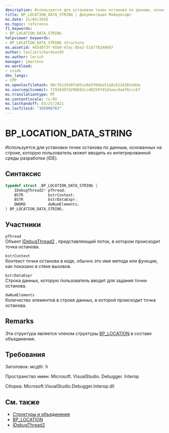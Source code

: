 ```yaml
---
description: Используется для установки точек останова по данным, основанных на строке, которую пользователь может вводить из интегрированной среды разработки (IDE).
title: BP_LOCATION_DATA_STRING | Документация Майкрософт
ms.date: 11/04/2016
ms.topic: reference
f1_keywords:
- BP_LOCATION_DATA_STRING
helpviewer_keywords:
- BP_LOCATION_DATA_STRING structure
ms.assetid: 445d6f3f-95b0-47ac-85e2-51b778240687
author: leslierichardson95
ms.author: lerich
manager: jmartens
ms.workload:
- vssdk
dev_langs:
- CPP
ms.openlocfilehash: 98cfb12649fe85ce9e5f6b6a51a8c61243b5e9da
ms.sourcegitcommit: f2916d8fd296b92cc402597d1d1eecda4f6cccbf
ms.translationtype: MT
ms.contentlocale: ru-RU
ms.lasthandoff: 03/25/2021
ms.locfileid: "105096763"
---
```

# <a name="bp_location_data_string"></a>BP_LOCATION_DATA_STRING
Используется для установки точек останова по данным, основанных на строке, которую пользователь может вводить из интегрированной среды разработки (IDE).

## <a name="syntax"></a>Синтаксис

```cpp
typedef struct _BP_LOCATION_DATA_STRING {
    IDebugThread2* pThread;
    BSTR           bstrContext;
    BSTR           bstrDataExpr;
    DWORD          dwNumElements;
} BP_LOCATION_DATA_STRING;
```

## <a name="members"></a>Участники
`pThread`\
Объект [IDebugThread2](../../../extensibility/debugger/reference/idebugthread2.md) , представляющий поток, в котором происходит точка останова.

`bstrContext`\
Контекст точки останова в коде, обычно это имя метода или функции, как показано в стеке вызовов.

`bstrDataExpr`\
Строка данных, которую пользователь вводит для задания точки останова.

`dwNumElements`\
Количество элементов в строке данных, в которой происходит точка останова.

## <a name="remarks"></a>Remarks
Эта структура является членом структуры [BP_LOCATION](../../../extensibility/debugger/reference/bp-location.md) в составе объединения.

## <a name="requirements"></a>Требования
Заголовок: мсдбг. h

Пространство имен: Microsoft. VisualStudio. Debugger. Interop

Сборка: Microsoft.VisualStudio.Debugger.Interop.dll

## <a name="see-also"></a>См. также
- [Структуры и объединения](../../../extensibility/debugger/reference/structures-and-unions.md)
- [BP_LOCATION](../../../extensibility/debugger/reference/bp-location.md)
- [IDebugThread2](../../../extensibility/debugger/reference/idebugthread2.md)

